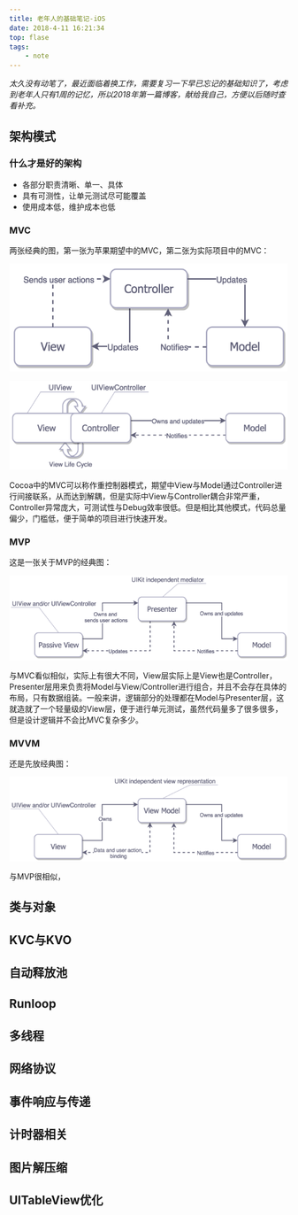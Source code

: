 ```yaml
---
title: 老年人的基础笔记-iOS
date: 2018-4-11 16:21:34
top: flase
tags: 
	- note
---
```




*太久没有动笔了，最近面临着换工作，需要复习一下早已忘记的基础知识了，考虑到老年人只有1周的记忆，所以2018年第一篇博客，献给我自己，方便以后随时查看补充。*



<!-- more -->

## 架构模式

### 什么才是好的架构

- 各部分职责清晰、单一、具体
- 具有可测性，让单元测试尽可能覆盖
- 使用成本低，维护成本也低

### MVC

两张经典的图，第一张为苹果期望中的MVC，第二张为实际项目中的MVC：

![苹果期望的MVC](/assets/ArticleImg/mvc1.png)

![现实中的MVC](/assets/ArticleImg/mvc2.png)

Cocoa中的MVC可以称作重控制器模式，期望中View与Model通过Controller进行间接联系，从而达到解耦，但是实际中View与Controller耦合非常严重，Controller异常庞大，可测试性与Debug效率很低。但是相比其他模式，代码总量偏少，门槛低，便于简单的项目进行快速开发。

### MVP

这是一张关于MVP的经典图：

![mvp](/assets/ArticleImg/mvp.png)

与MVC看似相似，实际上有很大不同，View层实际上是View也是Controller，Presenter层用来负责将Model与View/Controller进行组合，并且不会存在具体的布局，只有数据组装。一般来讲，逻辑部分的处理都在Model与Presenter层，这就造就了一个轻量级的View层，便于进行单元测试，虽然代码量多了很多很多，但是设计逻辑并不会比MVC复杂多少。

### MVVM

还是先放经典图：

![mvvm](/assets/ArticleImg/mvvm.png)

与MVP很相似，



## 类与对象



## KVC与KVO 



## 自动释放池



## Runloop



## 多线程



## 网络协议



## 事件响应与传递



## 计时器相关



## 图片解压缩



## UITableView优化

